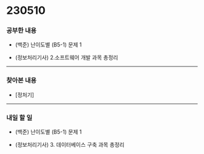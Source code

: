 # 230510

### 공부한 내용

- (백준) 난이도별 (B5-1) 문제 1

- (정보처리기사) 2.소프트웨어 개발 과목 총정리

---

### 찾아본 내용

- [정처기]

---

### 내일 할 일

- (백준) 난이도별 (B5-1) 문제 1

- (정보처리기사) 3. 데이터베이스 구축 과목 총정리
